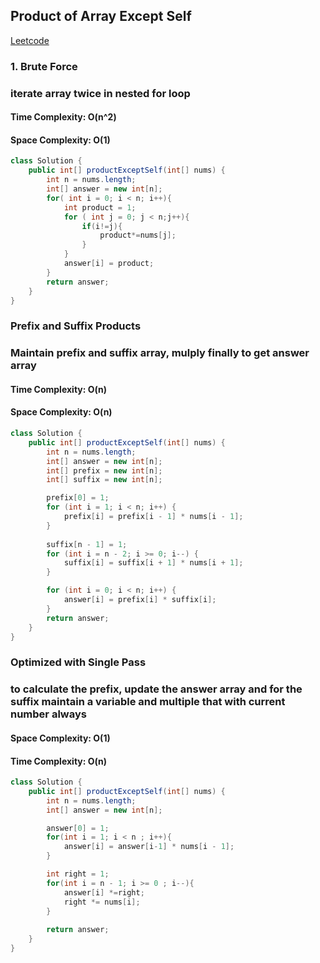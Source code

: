 ## Product of Array Except Self
[Leetcode](https://leetcode.com/problems/product-of-array-except-self/description/)

### 1. Brute Force
### iterate array twice in nested for loop
#### Time Complexity: O(n^2)
#### Space Complexity: O(1)
```java
class Solution {
    public int[] productExceptSelf(int[] nums) {
        int n = nums.length;
        int[] answer = new int[n];
        for( int i = 0; i < n; i++){
            int product = 1;
            for ( int j = 0; j < n;j++){
                if(i!=j){
                    product*=nums[j];
                }
            }
            answer[i] = product;
        }
        return answer;
    }
}
```

### Prefix and Suffix Products
### Maintain prefix and suffix array, mulply finally to get answer array
#### Time Complexity: O(n)
#### Space Complexity: O(n)
```java
class Solution {
    public int[] productExceptSelf(int[] nums) {
        int n = nums.length;
        int[] answer = new int[n];
        int[] prefix = new int[n];
        int[] suffix = new int[n];

        prefix[0] = 1;
        for (int i = 1; i < n; i++) {
            prefix[i] = prefix[i - 1] * nums[i - 1];
        }
        
        suffix[n - 1] = 1;
        for (int i = n - 2; i >= 0; i--) {
            suffix[i] = suffix[i + 1] * nums[i + 1];
        }

        for (int i = 0; i < n; i++) {
            answer[i] = prefix[i] * suffix[i];
        }
        return answer;
    }
}
```

### Optimized with Single Pass
### to calculate the prefix, update the answer array and for the suffix maintain a variable and multiple that with current number always
#### Space Complexity: O(1)
#### Time Complexity: O(n)
```java
class Solution {
    public int[] productExceptSelf(int[] nums) {
        int n = nums.length;
        int[] answer = new int[n];

        answer[0] = 1;
        for(int i = 1; i < n ; i++){
            answer[i] = answer[i-1] * nums[i - 1];
        }

        int right = 1;
        for(int i = n - 1; i >= 0 ; i--){
            answer[i] *=right;
            right *= nums[i];
        }
        
        return answer;
    }
}

```